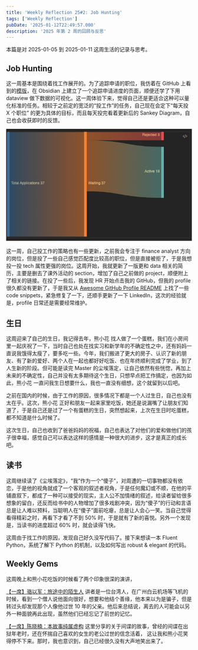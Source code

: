 ```yaml
---
title: 'Weekly Reflection 25#2: Job Hunting'
tags: ['Weekly Reflection']
pubDate: '2025-01-12T22:49:57.000'
description: '2025 年第 2 周的回顾与反思'
---
```


本篇是对 2025-01-05 到 2025-01-11 这周生活的记录与思考。

## Job Hunting

这一周基本是围绕着找工作展开的。为了追踪申请的职位，我仿着在 GitHub 上看到的[模版](https://github.com/universvm/obsidian-job-dashboard)，在 Obsidian 上建立了一个追踪申请进度的页面，顺便还学了下用 dataview 做下数据的可视化。这一周体验下来，觉得自己还是更适合这种可以量化标准的任务。相较于之前定的宽泛的“投工作”的任务，自己现在会定下“每天投 X 个职位” 的更为具体的目标，而且每天投完看着更新后的 Sankey Diagram，自己也会收获即时的反馈。

![sankey diagram for job hunting](sankey_diagram.png)

这一周，自己投工作的策略也有一些更新，之前我会专注于 finance analyst 方向的岗位，但是投了一些自己感觉匹配度比较高的职位，但是直接被拒了，于是我想投一投 tech 属性更强的岗位。这周开始，我就更新了一版更和 data 相关的简历，主要是删去了课外活动的 section，增加了自己之前做的 project，顺便附上了相关的链接。在投了一些后，我发现 HR 开始点击我的 GitHub，但我的 profile 很久都没有更新了，于是我又从 [Awesome GitHub Profile README](https://github.com/abhisheknaiidu/awesome-github-profile-readme) 上找了一些 code snippets，紧急修复了一下，还顺手更新了一下 LinkedIn，这次的经验就是，profile 日常还是需要经常维护。

## 生日

这周迎来了自己的生日，我记得去年，熊小花 找人做了一个蛋糕，我们在小房间里一起庆祝了一下，当时自己也处在找实习和新学年的不确定性之中，还有妈妈一直说我饿得太瘦了，要多吃一些。今年，我们搬进了更大的房子、认识了新的朋友、有了新的爱好、两个人在一起也都好好吃饭、也在年终顺利完成了学业，到了人生新的阶段。但可能是读完 Master 的尘埃落定，让自己依然有些恍惚，再加上未来的不确定性，自己并没有太多期待这个生日，只想早点把工作搞定，也因为如此，熊小花 一直问我生日想要什么，我也一直没有细想，这个就留到以后吧。

之前在国内的时候，由于工作的原因，很多情况下都是一个人过生日，自己也没有太在乎。这次，熊小花 正好和朋友一起来家里吃饭，她还是说漏嘴了让朋友们知道了，于是自己还是过了一个有蛋糕的生日，突然想起来，上次在生日时吃蛋糕，都不知道是什么时候了。

这次生日，自己也收到了爸爸妈妈的祝福，自己也表达了对他们的爱和做他们的孩子很幸福，感觉自己可以表达这样的感情是一种很大的进步，这才是真正的成长吧。

## 读书

这周继续读了《尘埃落定》，“我”作为一个“傻子”，对周遭的一切事物都没有依恋，于是他的视角就成了一个客观的叙述者视角，于是任何魔幻或不顺，在他的平铺直叙下，都成了一种可以接受的现实，主人公不加情绪的叙述，给读者留给很多想象的留白，还反而给书中的人物增加了很多戏剧冲突，因为“傻子”的行动和言语总是让人难以预料，当聪明人在“傻子”面前吃瘪，总是让人会心一笑。当自己觉得看得精彩之时，再看下才看了不到 50% 时，于是就有了新的喜悦。另外一个发现是，当读书的进度超过 60% 时，就会读得飞快。

这周由于找工作的原因，发现自己好久没写代码了。接下来想读一本 Fluent Python，系统了解下 Python 的机制，以及如何写出 robust & elegant 的代码。

## Weekly Gems

这周晚上和熊小花吃饭的时候看了两个印象很深的演讲，

[【一席】骆以军：旅途中的陌生人](https://www.youtube.com/watch?v=CpYyF55BwoE)
讲者是一位台湾人，在广州白云机场等飞机的时候，看到一个僧人说他面向很好，想要和他结个善缘，他本来以为是骗子，但是转过头却发现那个人像他过世 10 年的父亲。他后来总结说，离去的人可能会以另外一种面貌再此出现，虽然他们已经忘记了前世的记忆。

[【一席】陈晓楠：本故事纯属虚构](https://www.youtube.com/watch?v=unQJyn4Mzg4)
这里分享的关于间谍的故事，曾经的间谍在出狱年老时，还在怀揣自己喜欢的女生的老公过世的信念活着， 这让我和熊小花笑得停不下来。那时，我也意识到，自己已经很久没有大声地笑出来了。
